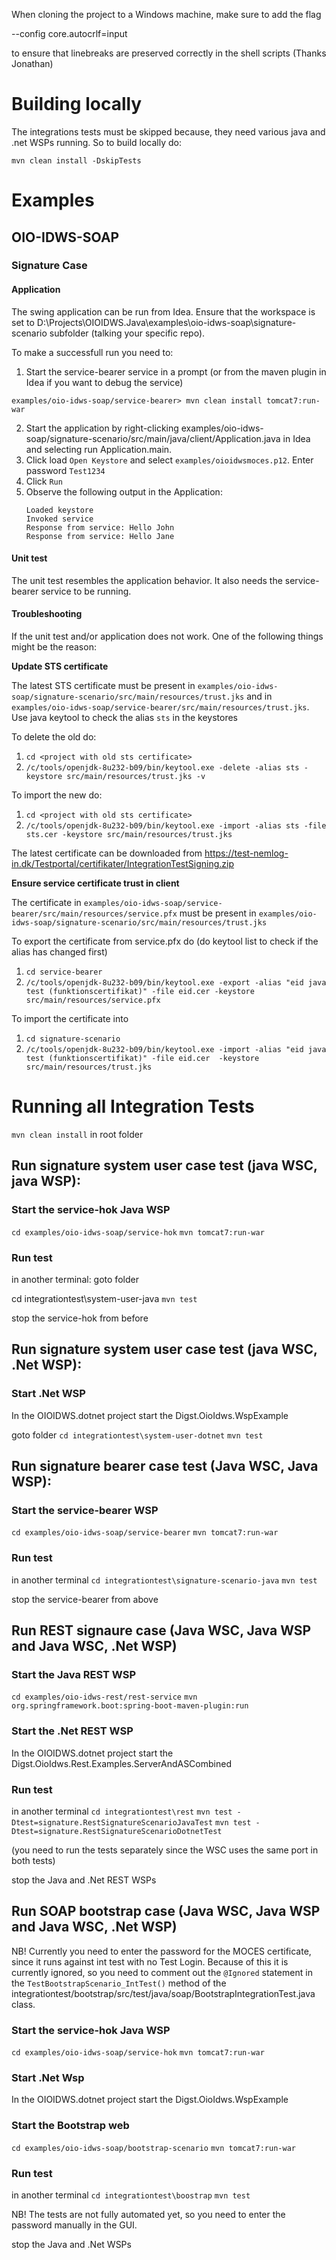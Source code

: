 When cloning the project to a Windows machine, make sure to add the flag

--config core.autocrlf=input

to ensure that linebreaks are preserved correctly in the shell scripts (Thanks Jonathan)

# Building locally

The integrations tests must be skipped because, they need various java and .net WSPs running.
So to build locally do:

`mvn clean install -DskipTests`

# Examples

## OIO-IDWS-SOAP

### Signature Case

#### Application
The swing application can be run from Idea. Ensure that the workspace is set to D:\Projects\OIOIDWS.Java\examples\oio-idws-soap\signature-scenario subfolder (talking your specific repo).

To make a successfull run you need to:
1. Start the service-bearer service in a prompt (or from the maven plugin in Idea if you want to debug the service)

`examples/oio-idws-soap/service-bearer> mvn clean install tomcat7:run-war`

2. Start the application by right-clicking examples/oio-idws-soap/signature-scenario/src/main/java/client/Application.java in Idea and selecting run Application.main. 
3. Click load `Open Keystore` and select `examples/oioidwsmoces.p12`. Enter password `Test1234`
4. Click `Run`
5. Observe the following output in the Application:
   ```
   Loaded keystore
   Invoked service
   Response from service: Hello John
   Response from service: Hello Jane
   ```

#### Unit test

The unit test resembles the application behavior. It also needs the service-bearer service to be running.

#### Troubleshooting

If the unit test and/or application does not work. One of the following things might be the reason:

**Update STS certificate** 

The latest STS certificate must be present in 
    `examples/oio-idws-soap/signature-scenario/src/main/resources/trust.jks`
    and in
    `examples/oio-idws-soap/service-bearer/src/main/resources/trust.jks`.
Use java keytool to check the alias `sts` in the keystores  

To delete the old do:

1. `cd <project with old sts certificate>`
2. `/c/tools/openjdk-8u232-b09/bin/keytool.exe -delete -alias sts -keystore src/main/resources/trust.jks -v`

To import the new do:

1. `cd <project with old sts certificate>`
2. `/c/tools/openjdk-8u232-b09/bin/keytool.exe -import -alias sts -file sts.cer -keystore src/main/resources/trust.jks`

The latest certificate can be downloaded from https://test-nemlog-in.dk/Testportal/certifikater/IntegrationTestSigning.zip 

**Ensure service certificate trust in client**

The certificate in `examples/oio-idws-soap/service-bearer/src/main/resources/service.pfx`
must be present in `examples/oio-idws-soap/signature-scenario/src/main/resources/trust.jks`

To export the certificate from service.pfx do (do keytool list to check if the alias has changed first)
1. `cd service-bearer`
2. `/c/tools/openjdk-8u232-b09/bin/keytool.exe -export -alias "eid java test (funktionscertifikat)" -file eid.cer -keystore src/main/resources/service.pfx`

To import the certificate into 
1. `cd signature-scenario`
2. `/c/tools/openjdk-8u232-b09/bin/keytool.exe -import -alias "eid java test (funktionscertifikat)" -file eid.cer  -keystore src/main/resources/trust.jks`

# Running all Integration Tests

`mvn clean install` in root folder

## Run signature system user case test (java WSC, java WSP):

### Start the service-hok Java WSP
`cd examples/oio-idws-soap/service-hok`
`mvn tomcat7:run-war`

### Run test
in another terminal:
goto folder

cd integrationtest\system-user-java
`mvn test`

stop the service-hok from before

## Run signature system user case test (java WSC, .Net WSP):

### Start .Net WSP
In the OIOIDWS.dotnet project start the Digst.OioIdws.WspExample

goto folder
`cd integrationtest\system-user-dotnet`
`mvn test`

## Run signature bearer case test (Java WSC, Java WSP):

### Start the service-bearer WSP
`cd examples/oio-idws-soap/service-bearer`
`mvn tomcat7:run-war`

### Run test
in another terminal
`cd integrationtest\signature-scenario-java`
`mvn test`

stop the service-bearer from above

## Run REST signaure case (Java WSC, Java WSP and Java WSC, .Net WSP)

### Start the Java REST WSP
`cd examples/oio-idws-rest/rest-service`
`mvn org.springframework.boot:spring-boot-maven-plugin:run`

### Start the .Net REST WSP
In the OIOIDWS.dotnet project start the Digst.OioIdws.Rest.Examples.ServerAndASCombined

### Run test
in another terminal
`cd integrationtest\rest`
`mvn test -Dtest=signature.RestSignatureScenarioJavaTest`
`mvn test -Dtest=signature.RestSignatureScenarioDotnetTest`

(you need to run the tests separately since the WSC uses the same port in both tests)

stop the Java and .Net REST WSPs

## Run SOAP bootstrap case (Java WSC, Java WSP and Java WSC, .Net WSP)

NB! Currently you need to enter the password for the MOCES certificate, since it runs against int test with no Test Login.
Because of this it is currently ignored, so you need to comment out the `@Ignored` statement in the `TestBootstrapScenario_IntTest()` 
method of the integrationtest/bootstrap/src/test/java/soap/BootstrapIntegrationTest.java class.

### Start the service-hok Java WSP
`cd examples/oio-idws-soap/service-hok`
`mvn tomcat7:run-war`

### Start .Net Wsp
In the OIOIDWS.dotnet project start the Digst.OioIdws.WspExample

### Start the Bootstrap web
`cd examples/oio-idws-soap/bootstrap-scenario`
`mvn tomcat7:run-war`

### Run test
in another terminal
`cd integrationtest\boostrap`
`mvn test`

NB! The tests are not fully automated yet, so you need to enter the password manually in the GUI. 

stop the Java and .Net WSPs

